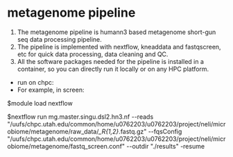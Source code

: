 # metagenome pipeline
1. The metagenome pipeline is humann3 based metagenome short-gun seq data processing pipeline.
2. The pipeline is implemented with nextflow, kneaddata and fastqscreen, etc for quick data processing, data cleaning and QC. 
3. All the software packages needed for the pipeline is installed in a container, so you can directly run it locally or on any HPC platform.

    

* run on chpc:
* For example, in screen:
>
$module load nextflow
>
$nextflow run mg.master.singu.dsl2.hn3.nf --reads "/uufs/chpc.utah.edu/common/home/u0762203/u0762203/project/neli/microbiome/metagenome/raw_data/*_R{1,2}*.fastq.gz" --fqsConfig "/uufs/chpc.utah.edu/common/home/u0762203/u0762203/project/neli/microbiome/metagenome/fastq_screen.conf" --outdir "./results" -resume
>

